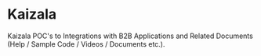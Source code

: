 # Kaizala
Kaizala POC's to Integrations with B2B Applications and Related Documents (Help / Sample Code / Videos / Documents etc.).
